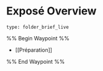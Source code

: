 # Exposé Overview
 
```ccard
type: folder_brief_live
```
 
%% Begin Waypoint %%
- [[Préparation]]

%% End Waypoint %%